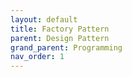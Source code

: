 ```yaml
---
layout: default
title: Factory Pattern
parent: Design Pattern
grand_parent: Programming
nav_order: 1
---
```

